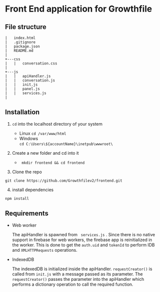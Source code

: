 # Front End application for Growthfile

## File structure
```
|   index.html
|   .gitignore
|   package.json
|   README.md
|
+---css
|   |   conversation.css
|
+---js
|   |   apiHandler.js
|   |   conversation.js
|   |   init.js
|   |   panel.js
|   |   services.js
|
```

## Installation

1. ```cd``` into the localhost directory of your system
    * Linux
    ``` cd /var/www/html ```
    * Windows   
    ``` cd C:\Users\${accountName}\inetpub\wwwroot\ ```

2. Create a new folder and cd into it 
    * ``` mkdir frontend && cd frontend```

3. Clone the repo
```
git clone https://github.com/Growthfilev2/frontend.git
```

4. install dependencies
```
npm install
```

## Requirements 
* Web worker

    The apiHandler is spawned from ``` services.js``` . Since there is no native support in firebase for web workers, the firebase app is reinitialized in the worker. This is done to get the ```auth.uid``` and ```tokenId``` to perform IDB and ```XMLHTTPRequests``` operations.

* IndexedDB

    The indexedDB is initialized inside the apiHandler. ```requestCreator()``` is called from ```init.js``` with a message passed as its parameter. The ```requestCreator()``` passes the parameter into the apiHandler which performs a 
    dictionary operation to call the required function.


